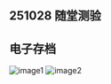 ## 251028 随堂测验
## 电子存档
![image1](https://learning-r2.legoquark.asia/images/maths/assignment/251028-1.jpg)
![image2](https://learning-r2.legoquark.asia/images/maths/assignment/251028-2.jpg)